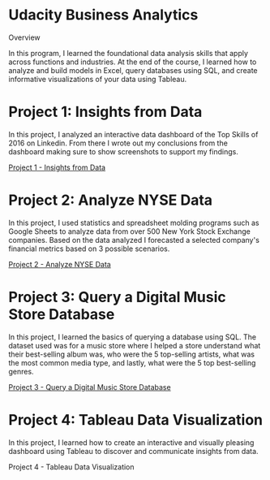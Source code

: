 # Udacity Business Analytics

Overview

In this program, I learned the foundational data analysis skills that apply across functions and industries. At the end of the course,  I learned how to analyze and build models in Excel, query databases using SQL, and create informative visualizations of your data using Tableau. 

# Project 1: Insights from Data

In this project, I analyzed an interactive data dashboard of the Top Skills of 2016 on Linkedin. From there I wrote out my conclusions from the dashboard making sure to show screenshots to support my findings. 

[Project 1 - Insights from Data](https://github.com/KSterl090/Udacity-Business-Analytics/tree/main/Project%201%20-%20Insights%20from%20Data)

# Project 2: Analyze NYSE Data

In this project, I used statistics and spreadsheet molding programs such as Google Sheets to analyze data from over 500 New York Stock Exchange companies. Based on the data analyzed I forecasted a selected company's financial metrics based on 3 possible scenarios.

[Project 2 - Analyze NYSE Data](https://github.com/KSterl090/Udacity-Business-Analytics/tree/main/Project%202:%20Analyze%20NYSE%20Data)

# Project 3: Query a Digital Music Store Database

In this project, I learned the basics of querying a database using SQL. The dataset used was for a music store where I helped a store understand what their best-selling album was, who were the 5 top-selling artists, what was the most common media type, and lastly, what were the 5 top best-selling genres. 

[Project 3 - Query a Digital Music Store Database](https://github.com/KSterl090/Udacity-Business-Analytics/tree/main/Project%203:%20Query%20a%20Digital%20Music%20Store%20Database)

# Project 4: Tableau Data Visualization

In this project, I learned how to create an interactive and visually pleasing dashboard using Tableau to discover and communicate insights from data. 

 Project 4 - Tableau Data Visualization


